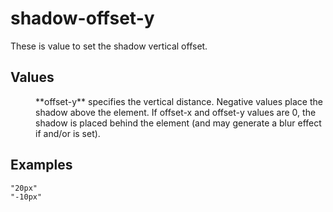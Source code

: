 # shadow-offset-y

These is value to set the shadow vertical offset. 


## Values

<dl>
<dd>**offset-y** specifies the vertical distance. Negative values place the shadow above the element.
If offset-x and offset-y values are 0, the shadow is placed behind the element (and may generate a blur effect if <blur-radius> and/or <spread-radius> is set).</dd>
</dl>

## Examples

```
"20px"
"-10px"
```